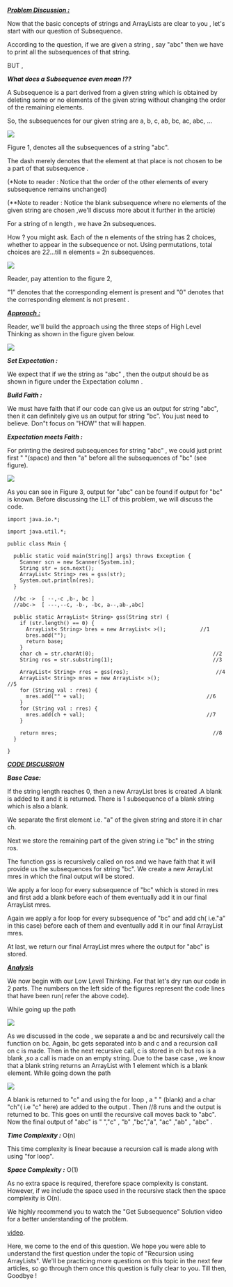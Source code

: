 <i style="text-decoration:underline"><b>Problem Discussion :</b></i>

Now that the basic concepts of strings and ArrayLists are clear to you , let's start with our question of Subsequence.

According to the question, if we are given a string , say "abc" then we have to print all the subsequences of that string.

BUT , 

<i><b>What does a Subsequence even mean !??</b></i>

A Subsequence is a part derived from a given string which is obtained by deleting some or no elements of the given string without changing the order of the remaining elements.

So, the subsequences for our given string are a, b, c, ab, bc, ac, abc, ...

<img src="https://pepvids.sgp1.cdn.digitaloceanspaces.com/articles/get_subsequence/get_subsequence_1.png">

Figure 1, denotes all the subsequences of a string "abc".

The dash merely denotes that the element at that place is not chosen to be a part of that subsequence .

(*Note to reader : Notice that the order of the other elements of every subsequence remains unchanged)

(**Note to reader : Notice the blank subsequence where no elements of the given string are chosen ,we'll discuss more about it further in the article)

For a string of n length , we have 2n subsequences.

How ? you might ask. Each of the n elements of the string has 2 choices, whether to appear in the subsequence or not. Using permutations, total choices are 2*2*...till n elements = 2n subsequences.

<img src="https://pepvids.sgp1.cdn.digitaloceanspaces.com/articles/get_subsequence/get_subsequence_2.png">

Reader, pay attention to the figure 2,

"1" denotes that the corresponding element is present and "0" denotes that the corresponding element is not present .

<i style="text-decoration:underline"><b>Approach :</b></i>

Reader, we'll build the approach using the three steps of High Level Thinking as shown in the figure given below.

<img src="https://pepvids.sgp1.cdn.digitaloceanspaces.com/articles/get_subsequence/get_subsequence_3.png">

<i><b>Set Expectation : </b></i>

We expect that if we the string as "abc" , then the output should be as shown in figure under the Expectation column .

<i><b>Build Faith : </b></i>

We must have faith that if our code can give us an output for string "abc", then it can definitely give us an output for string "bc". You just need to believe. Don"t focus on "HOW" that will happen.

<i><b>Expectation meets Faith : </b></i>

For printing the desired subsequences for string "abc" , we could just print first " "(space) and then "a" before all the subsequences of "bc" (see figure).

<img src="https://pepvids.sgp1.cdn.digitaloceanspaces.com/articles/get_subsequence/get_subsequence_4.png">

As you can see in Figure 3, output for "abc" can be found if output for "bc" is known. Before discussing the LLT of this problem, we will discuss the code.

```
import java.io.*;

import java.util.*;

public class Main {

  public static void main(String[] args) throws Exception {
    Scanner scn = new Scanner(System.in);
    String str = scn.next();
    ArrayList< String> res = gss(str);
    System.out.println(res);
  }

  //bc ->  [ --,-c ,b-, bc ]
  //abc->  [ ---,--c, -b-, -bc, a--,ab-,abc]

  public static ArrayList< String> gss(String str) {
    if (str.length() == 0) {
      ArrayList< String> bres = new ArrayList< >();           //1
      bres.add("");
      return base;
    }
    char ch = str.charAt(0);                                      //2
    String ros = str.substring(1);                                //3

    ArrayList< String> rres = gss(ros);                            //4
    ArrayList< String> mres = new ArrayList< >();                   //5
    for (String val : rres) {
      mres.add("" + val);                                       //6
    }
    for (String val : rres) {
      mres.add(ch + val);                                       //7
    }

    return mres;                                                  //8
  }

}
```

<i style="text-decoration:underline"><b>CODE DISCUSSION</b></i>

<i><b>Base Case: </b></i>

If the string length reaches 0, then a new ArrayList bres is created .A blank is added to it and it is returned. There is 1 subsequence of a blank string which is also a blank.

We separate the first element i.e. "a" of the given string and store it in char ch.

Next we store the remaining part of the given string i.e "bc" in the string ros.

The function gss is recursively called on ros and we have faith that it will provide us the subsequences for string "bc".
We create a new ArrayList mres in which the final output will be stored.

We apply a for loop for every subsequence of "bc" which is stored in rres and first add a blank before each of them eventually add it in our final ArrayList mres.

Again we apply a for loop for every subsequence of "bc" and add ch( i.e."a" in this case) before each of them and eventually add it in our final ArrayList mres.

At last, we return our final ArrayList mres where the output for "abc" is stored.

<i style="text-decoration:underline"><b>Analysis </b></i>

We now begin with our Low Level Thinking. For that let's dry run our code in 2 parts. The numbers on the left side of the figures represent the code lines that have been run( refer the above code).

While going up the path

<img src="https://pepvids.sgp1.cdn.digitaloceanspaces.com/articles/get_subsequence/get_subsequence_5.png">

As we discussed in the code , we separate a and bc and recursively call the function on bc.
Again, bc gets separated into b and c and a recursion call on c is made.
Then in the next recursive call, c is stored in ch but ros is a blank ,so a call is made on an empty string.
Due to the base case , we know that a blank string returns an ArrayList with 1 element which is a blank element.
While going down the path

<img src="https://pepvids.sgp1.cdn.digitaloceanspaces.com/articles/get_subsequence/get_subsequence_6.png">

A blank is returned to "c" and using the for loop , a " " (blank) and a char "ch"( i.e "c" here) are added to the output . Then //8 runs and the output is returned to bc. This goes on until the recursive call moves back to "abc".
Now the final output of "abc" is " ","c" , "b" ,"bc","a", "ac" ,"ab" , "abc" .

<i><b>Time Complexity :</b></i>
O(n)

This time complexity is linear because a recursion call is made along with using "for loop".

<i><b>Space Complexity :</b></i>
O(1)

As no extra space is required, therefore space complexity is constant. However, if we include the space used in the recursive stack then the space complexity is O(n).

We highly recommend you to watch the "Get Subsequence" Solution video for a better understanding of the problem.

[video](https://youtu.be/Sa5PmCFF_zI).

Here, we come to the end of this question. We hope you were able to understand the first question under the topic of "Recursion using ArrayLists". We'll be practicing more questions on this topic in the next few articles, so go through them once this question is fully clear to you. Till then, Goodbye !